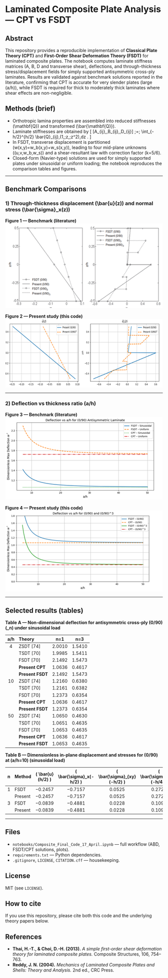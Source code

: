 # Laminated Composite Plate Analysis — CPT vs FSDT

## Abstract
This repository provides a reproducible implementation of **Classical Plate Theory (CPT)** and **First-Order Shear Deformation Theory (FSDT)** for laminated composite plates. The notebook computes laminate stiffness matrices (A, B, D and transverse shear), deflections, and through-thickness stress/displacement fields for simply supported antisymmetric cross-ply laminates. Results are validated against benchmark solutions reported in the literature, confirming that CPT is accurate for very slender plates (large \(a/h\)), while FSDT is required for thick to moderately thick laminates where shear effects are non-negligible.

## Methods (brief)
- Orthotropic lamina properties are assembled into reduced stiffnesses \(\mathbf{Q}\) and transformed \(\bar{\mathbf{Q}}\).
- Laminate stiffnesses are obtained by
\[
[A_{ij},\,B_{ij},\,D_{ij}] \;=\; \int_{-h/2}^{h/2} \bar{Q}_{ij}\,(1,\;z,\;z^2)\,dz .
\]
- In FSDT, transverse displacement is partitioned \(w(x,y)=w_b(x,y)+w_s(x,y)\), leading to four mid-plane unknowns \((u,v,w_b,w_s)\) and a shear-resultant law with correction factor \(k=5/6\).
- Closed-form (Navier-type) solutions are used for simply supported plates under sinusoidal or uniform loading; the notebook reproduces the comparison tables and figures.


---

## Benchmark Comparisons 

### 1) Through-thickness displacement \(\bar{u}(z)\) and normal stress \(\bar{\sigma}_x(z)\)

**Figure 1 — Benchmark (literature)**  
![Figure 1 – Benchmark Displacement & Stress](1.png)

**Figure 2 — Present study (this code)**  
![Figure 2 – Present Displacement & Stress](2.png)

---

### 2) Deflection vs thickness ratio \(a/h\)

**Figure 3 — Benchmark (literature)**  
![Figure 3 – Benchmark Deflection](3.png)

**Figure 4 — Present study (this code)**  
![Figure 4 – Present Deflection](4.png)

---

## Selected results (tables)

**Table A — Non-dimensional deflection for antisymmetric cross-ply (0/90)\(_n\) under sinusoidal load**

| a/h | Theory        | n=1    | n=3    |
|:---:|:--------------|:------:|:------:|
|  4  | ZSDT [74]     | 2.0010 | 1.5410 |
|     | TSDT [70]     | 1.9985 | 1.5411 |
|     | FSDT [70]     | 2.1492 | 1.5473 |
|     | **Present CPT** | 1.0636 | 0.4617 |
|     | **Present FSDT**| 2.1492 | 1.5473 |
| 10  | ZSDT [74]     | 1.2160 | 0.6380 |
|     | TSDT [70]     | 1.2161 | 0.6382 |
|     | FSDT [70]     | 1.2373 | 0.6354 |
|     | **Present CPT** | 1.0636 | 0.4617 |
|     | **Present FSDT**| 1.2373 | 0.6354 |
| 50  | ZSDT [74]     | 1.0650 | 0.4630 |
|     | TSDT [70]     | 1.0651 | 0.4635 |
|     | FSDT [70]     | 1.0653 | 0.4635 |
|     | **Present CPT** | 1.0636 | 0.4617 |
|     | **Present FSDT**| 1.0653 | 0.4635 |

**Table B — Dimensionless in-plane displacement and stresses for (0/90) at \(a/h=10\) (sinusoidal load)**

| n | Method   | \( \bar{u}(h/2) \) | \( \bar{\sigma}_x(-h/2) \) | \( \bar{\sigma}_{xy}(-h/2) \) | \( \bar{\sigma}_{xz}(-h/4) \) |
|:-:|:---------|:------------------:|:--------------------------:|:-----------------------------:|:-----------------------------:|
| 1 | FSDT     |   −0.2457          | −0.7157                    | 0.0525                        | 0.2728                        |
|   | Present  |   −0.2457          | −0.7157                    | 0.0525                        | 0.2728                        |
| 3 | FSDT     |   −0.0839          | −0.4881                    | 0.0228                        | 0.1091                        |
|   | Present  |   −0.0839          | −0.4881                    | 0.0228                        | 0.1091                        |

---

## Files
- `notebooks/Composite_Final_Code_17_April.ipynb` — full workflow (ABD, FSDT/CPT solutions, plots).
- `requirements.txt` — Python dependencies.
- `.gitignore`, `LICENSE`, `CITATION.cff` — housekeeping.

## License
MIT (see `LICENSE`).

## How to cite
If you use this repository, please cite both this code and the underlying theory papers below.

## References
- **Thai, H.-T., & Choi, D.-H. (2013).** *A simple first-order shear deformation theory for laminated composite plates.* Composite Structures, 106, 754–763.
- **Reddy, J. N. (2004).** *Mechanics of Laminated Composite Plates and Shells: Theory and Analysis.* 2nd ed., CRC Press.
